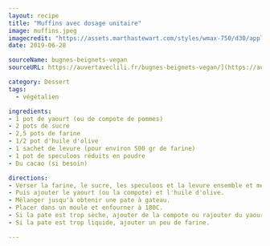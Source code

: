 ```yaml
---
layout: recipe
title: "Muffins avec dosage unitaire"
image: muffins.jpeg
imagecredit: "https://assets.marthastewart.com/styles/wmax-750/d30/apple-oat-muffins-0091-d112215/apple-oat-muffins-0091-d112215_horiz.jpg?itok=aa99maIK"
date: 2019-06-28

sourceName: bugnes-beignets-vegan
sourceURL: https://auvertaveclili.fr/bugnes-beignets-vegan/](https://auvertaveclili.fr/bugnes-beignets-vegan/

category: Dessert
tags:
  - végétalien

ingredients:
- 1 pot de yaourt (ou de compote de pommes)
- 2 pots de sucre
- 2,5 pots de farine
- 1/2 pot d'huile d'olive
- 1 sachet de levure (pour environ 500 gr de farine)
- 1 pot de speculoos réduits en poudre
- Du cacao (si besoin)

directions:
- Verser la farine, le sucre, les speculoos et la levure ensemble et mélanger.
- Puis ajouter le yaourt (ou la compote) et l'huile d'olive.
- Mélanger jusqu'à obtenir une pate à gateau.
- Placer dans un moule et enfourner à 180C.
- Si la pate est trop sèche, ajouter de la compote ou rajouter du yaourt et un peu d'huile.
- Si la pate est trop liquide, ajouter un peu de farine.

---
```

